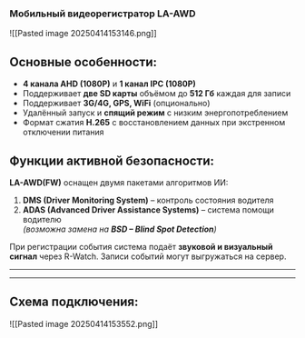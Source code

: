 ### Мобильный видеорегистратор LA-AWD

![[Pasted image 20250414153146.png]]


## Основные особенности:
- **4 канала AHD (1080P)** и **1 канал IPC (1080P)**
- Поддерживает **две SD карты** объёмом до **512 Гб** каждая для записи
- Поддерживает **3G/4G, GPS, WiFi** (опционально)
- Удалённый запуск и **спящий режим** с низким энергопотреблением
- Формат сжатия **H.265** с восстановлением данных при экстренном отключении питания

## Функции активной безопасности:
**LA-AWD(FW)** оснащен двумя пакетами алгоритмов ИИ:
1. **DMS (Driver Monitoring System)** – контроль состояния водителя
2. **ADAS (Advanced Driver Assistance Systems)** – система помощи водителю  
   *(возможна замена на **BSD – Blind Spot Detection**)*

При регистрации события система подаёт **звуковой и визуальный сигнал** через R-Watch. Записи событий могут выгружаться на сервер.

---


---


## Схема подключения:

![[Pasted image 20250414153552.png]]
